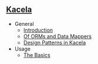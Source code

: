 ## [Kacela]()
 - General
	 - [Introduction](kacela.introduction)
	 - [Of ORMs and Data Mappers](kacela.orm-vs-datamapper)
	 - [Design Patterns in Kacela](kacela.design-patterns)
 - Usage
 	- [The Basics](kacela.basics)